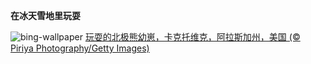 
**在冰天雪地里玩耍**

![bing-wallpaper](https://www.bing.com/th?id=OHR.PolarBearCubs_ZH-CN2913942257_1920x1080.jpg)
[玩耍的北极熊幼崽，卡克托维克，阿拉斯加州，美国 (© Piriya Photography/Getty Images)](https://www.bing.com/search?q=%E5%8C%97%E6%9E%81%E7%86%8A&amp;form=hpcapt&amp;mkt=zh-cn)
  